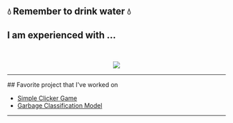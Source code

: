 ## 💧 Remember to drink water 💧

## I am experienced with ...
<br>
<p align="center">
  <a href="https://skillicons.dev">
    <img src="https://skillicons.dev/icons?i=github,html,css,js,bootstrap,laravel,python,tensorflow,java,cpp" />
  </a>
</p>
<hr>
## Favorite project that I've worked on
<br>
<ul>
  <li><a href="https://github.com/Az140304/simple-clicker-game">Simple Clicker Game</a></li>
  <li><a href="https://github.com/BangkitTeam/MachineLearning/blob/main/fikri.ipynb">Garbage Classification Model</a></li>
</ul>
<hr>
